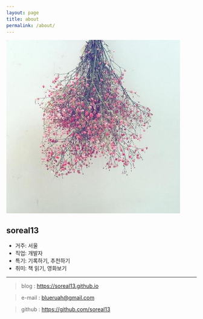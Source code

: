 ```yaml
---
layout: page
title: about
permalink: /about/
---
```



![about profile](https://github.com/soreal13/soreal13.github.io/blob/master/images/profile_a.jpg?raw=true  "profile")


## soreal13


- 거주: 서울  
- 직업: 개발자  
- 특기: 기록하기, 추천하기  
- 취미: 책 읽기, 영화보기  

* * *

> blog : https://soreal13.github.io

> e-mail : blueruah@gmail.com

> github : https://github.com/soreal13

